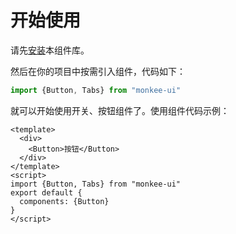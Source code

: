 # 开始使用
请先[安装](#/doc/install)本组件库。

然后在你的项目中按需引入组件，代码如下：

```js
import {Button, Tabs} from "monkee-ui"
```
就可以开始使用开关、按钮组件了。使用组件代码示例：

```vue
<template>
  <div>
    <Button>按钮</Button>
  </div>
</template>
<script>
import {Button, Tabs} from "monkee-ui"
export default {
  components: {Button}
}
</script>
```
